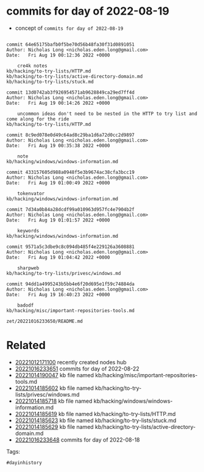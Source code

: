 # commits for day of 2022-08-19

- concept of `commits for day of 2022-08-19`

```

commit 64e65175bafb0f5be70d56b48fa30f31d0891051
Author: Nicholas Long <nicholas.eden.long@gmail.com>
Date:   Fri Aug 19 00:12:36 2022 +0000

    cre4k notes
kb/hacking/to-try-lists/HTTP.md
kb/hacking/to-try-lists/active-directory-domain.md
kb/hacking/to-try-lists/stuck.md

commit 13d0742ab3f926954571ab9628849ca29ed7ff4d
Author: Nicholas Long <nicholas.eden.long@gmail.com>
Date:   Fri Aug 19 00:14:26 2022 +0000

    uncommon ideas don't need to be nested in the HTTP to try list and come along for the ride
kb/hacking/to-try-lists/HTTP.md

commit 8c9ed078e0d49c64ad8c29ba1d6a72d0cc2d9897
Author: Nicholas Long <nicholas.eden.long@gmail.com>
Date:   Fri Aug 19 00:35:38 2022 +0000

    note
kb/hacking/windows/windows-information.md

commit 433157605d988a0948f5e3b9674ac38cfa3bcc19
Author: Nicholas Long <nicholas.eden.long@gmail.com>
Date:   Fri Aug 19 01:00:49 2022 +0000

    tokenvator
kb/hacking/windows/windows-information.md

commit 7d34a0b84a28dcdf99a010963d957fc4e7904b2f
Author: Nicholas Long <nicholas.eden.long@gmail.com>
Date:   Fri Aug 19 01:01:57 2022 +0000

    keywords
kb/hacking/windows/windows-information.md

commit 9571a5c3dbe9c8c094db485f4e229126a3608881
Author: Nicholas Long <nicholas.eden.long@gmail.com>
Date:   Fri Aug 19 01:04:42 2022 +0000

    sharpweb
kb/hacking/to-try-lists/privesc/windows.md

commit 94dd1a4995243b5bb4e6f20d695e1f59c74884da
Author: Nicholas Long <nicholas.eden.long@gmail.com>
Date:   Fri Aug 19 16:40:23 2022 +0000

    badodf
kb/hacking/misc/important-repositories-tools.md
```

` zet/20221016233650/README.md `

# Related

- [20221012171100](/zet/20221012171100/README.md) recently created nodes hub
- [20221016233651](/zet/20221016233651/README.md) commits for day of 2022-08-22
- [20221014190047](/zet/20221014190047/README.md) kb file named kb/hacking/misc/important-repositories-tools.md
- [20221014185602](/zet/20221014185602/README.md) kb file named kb/hacking/to-try-lists/privesc/windows.md
- [20221014185718](/zet/20221014185718/README.md) kb file named kb/hacking/windows/windows-information.md
- [20221014185619](/zet/20221014185619/README.md) kb file named kb/hacking/to-try-lists/HTTP.md
- [20221014185623](/zet/20221014185623/README.md) kb file named kb/hacking/to-try-lists/stuck.md
- [20221014185629](/zet/20221014185629/README.md) kb file named kb/hacking/to-try-lists/active-directory-domain.md
- [20221016233648](/zet/20221016233648/README.md) commits for day of 2022-08-18

Tags:

    #dayinhistory
